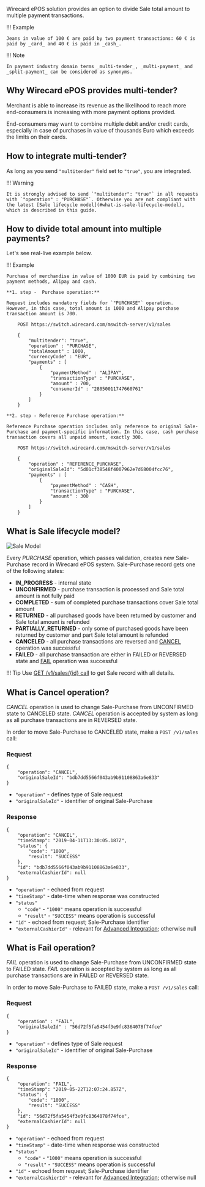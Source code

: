 Wirecard ePOS solution provides an option to divide Sale total amount to multiple payment transactions.

!!! Example
    
    Jeans in value of 100 € are paid by two payment transactions: 60 € is paid by _card_ and 40 € is paid in _cash_.
    
!!! Note
    
    In payment industry domain terms _multi-tender_, _multi-payment_ and _split-payment_ can be considered as synonyms.

## Why Wirecard ePOS provides multi-tender?
    
Merchant is able to increase its revenue as the likelihood to reach more end-consumers is increasing with more payment options provided.

End-consumers may want to combine multiple debit and/or credit cards, especially in case of purchases in value of thousands Euro which exceeds the limits on their cards.

## How to integrate multi-tender?

As long as you send `"multitender"` field set to `"true"`, you are integrated.

!!! Warning

    It is strongly advised to send `"multitender": "true"` in all requests with `"operation" : "PURCHASE"`. Otherwise you are not compliant with the latest [Sale lifecycle model](#what-is-sale-lifecycle-model), which is described in this guide.

## How to divide total amount into multiple payments?

Let's see real-live example below.

!!! Example

    Purchase of merchandise in value of 1000 EUR is paid by combining two payment methods, Alipay and cash.

    **1. step -  Purchase operation:**
    
    Request includes mandatory fields for `"PURCHASE"` operation.
    However, in this case, total amount is 1000 and Alipay purchase transaction amount is 700.
    
        POST https://switch.wirecard.com/mswitch-server/v1/sales
        
        {
            "multitender": "true",
            "operation" : "PURCHASE",
            "totalAmount" : 1000,
            "currencyCode" : "EUR",
            "payments" : [
                {
                    "paymentMethod" : "ALIPAY",
                    "transactionType" : "PURCHASE",
                    "amount" : 700,
                    "consumerId" : "28050011747660761"
                }
            ]
        }
    
    **2. step - Reference Purchase operation:**
    
    Reference Purchase operation includes only reference to original Sale-Purchase and payment-specific information. In this case, cash purchase transaction covers all unpaid amount, exactly 300.
    
        POST https://switch.wirecard.com/mswitch-server/v1/sales
        
        {
            "operation" : "REFERENCE_PURCHASE",
            "originalSaleId": "5d01cf38548f4007962e7d68004fcc76",
            "payments" : [
                {
                    "paymentMethod" : "CASH",
                    "transactionType" : "PURCHASE",
                    "amount" : 300
                }
            ]
        }
    
## What is Sale lifecycle model?

![Sale Model](images/SalePurchase.png)

Every _PURCHASE_ operation, which passes validation, creates new Sale-Purchase record in Wirecard ePOS system. Sale-Purchase record gets one of the following states:

- **IN_PROGRESS** - internal state
- **UNCONFIRMED** - purchase transaction is processed and Sale total amount is not fully paid
- **COMPLETED** - sum of completed purchase transactions cover Sale total amount
- **RETURNED** - all purchased goods have been returned by customer and Sale total amount is refunded
- **PARTIALLY_RETURNED** - only some of purchased goods have been returned by customer and part Sale total amount is refunded
- **CANCELED** - all purchase transactions are reversed and [CANCEL](#what-is-cancel-operation) operation was successful
- **FAILED** - all purchase transaction are either in FAILED or REVERSED state and [FAIL](#what-is-fail-operation) operation was successful

!!! Tip
    Use [GET /v1/sales/{id} call](cash.md#get-a-sale-call) to get Sale record with all details.
    
## What is Cancel operation?

_CANCEL_ operation is used to change Sale-Purchase from UNCONFIRMED state to CANCELED state. _CANCEL_ operation is accepted by system as long as all purchase transactions are in REVERSED state.

In order to move Sale-Purchase to CANCELED state, make a `POST /v1/sales` call:

### Request

    {
        "operation": "CANCEL",
        "originalSaleId": "bdb7dd5566f043ab9b91108863a6e833"
    }
    
- `"operation"` - defines type of Sale request
- `"originalSaleId"` - identifier of original Sale-Purchase

### Response

    {
        "operation": "CANCEL",
        "timeStamp": "2019-04-11T13:30:05.187Z",
        "status": {
            "code": "1000",
            "result": "SUCCESS"
        },
        "id": "bdb7dd5566f043ab9b91108863a6e833",
        "externalCashierId": null
    }
    
- `"operation"` - echoed from request
- `"timeStamp"` - date-time when response was constructed
- `"status"`
    - `"code"` - `"1000"` means operation is successful
    - `"result"` - `"SUCCESS"` means operation is successful
- `"id"` - echoed from request; Sale-Purchase identifier
- `"externalCashierId"` - relevant for [Advanced Integration](advanced_overview.md); otherwise null

## What is Fail operation?

_FAIL_ operation is used to change Sale-Purchase from UNCONFIRMED state to FAILED state. _FAIL_ operation is accepted by system as long as all purchase transactions are in FAILED or REVERSED state.

In order to move Sale-Purchase to FAILED state, make a `POST /v1/sales` call:

### Request

    {
        "operation" : "FAIL",
        "originalSaleId" : "56d72f5fa5454f3e9fc8364078f74fce"
    }

- `"operation"` - defines type of Sale request
- `"originalSaleId"` - identifier of original Sale-Purchase

### Response

    {
        "operation": "FAIL",
        "timeStamp": "2019-05-22T12:07:24.857Z",
        "status": {
            "code": "1000",
            "result": "SUCCESS"
        },
        "id": "56d72f5fa5454f3e9fc8364078f74fce",
        "externalCashierId": null
    }

- `"operation"` - echoed from request
- `"timeStamp"` - date-time when response was constructed
- `"status"`
    - `"code"` - `"1000"` means operation is successful
    - `"result"` - `"SUCCESS"` means operation is successful
- `"id"` - echoed from request; Sale-Purchase identifier
- `"externalCashierId"` - relevant for [Advanced Integration](advanced_overview.md); otherwise null